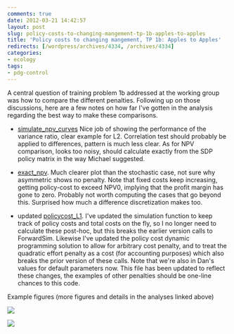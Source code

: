 ```yaml
---
comments: true
date: 2012-03-21 14:42:57
layout: post
slug: policy-costs-to-changing-mangement-tp-1b-apples-to-apples
title: 'Policy costs to changing mangement, TP 1b: Apples to Apples'
redirects: [/wordpress/archives/4334, /archives/4334]
categories:
- ecology
tags:
- pdg-control
---
```


A central question of training problem 1b addressed at the working group was how to compare the different penalties.  Following up on those discussions, here are a few notes on how far I've gotten in the analysis regarding the best way to make these comparisons.




	
  * [simulate_npv_curves](https://github.com/cboettig/pdg_control/blob/master/inst/examples/policycosts/simulate_npv_curves.md) Nice job of showing the performance of the variance ratio, clear example for L2.  Correlation test should probably be applied to differences, pattern is much less clear.  As for NPV comparison, looks too noisy, should calculate exactly from the SDP policy matrix in the way Michael suggested. 

	
  * [exact_npv](https://github.com/cboettig/pdg_control/blob/master/inst/examples/policycosts/exact_npv.md). Much clearer plot than the stochastic case, not sure why asymmetric shows no penalty. Note that fixed costs keep increasing, getting policy-cost to exceed NPV0, implying that the profit margin has gone to zero.  Probably not worth computing the cases that go beyond this.  Surprised how much a difference discretization makes too.

	
  * updated [policycost_L1](https://github.com/cboettig/pdg_control/blob/master/inst/examples/policycosts/policycost_L1.md). I've updated the simulation function to keep track of policy costs and total costs on the fly, so I no longer need to calculate these post-hoc, but this breaks the earlier version calls to ForwardSim. Likewise I've updated the policy cost dynamic programming solution to allow for arbitrary cost penalty, and to treat the quadratic effort penalty as a cost (for accounting purposes) which also breaks the prior version of these calls.  Note that we're also in Dan's values for default parameters now.  This file has been updated to reflect these changes, the examples of other penalties should be one-line chances to this code.



Example figures (more figures and details in the analyses linked above)

![]( http://farm8.staticflickr.com/7068/6983560431_053aa815b0_o.png )


![]( http://farm8.staticflickr.com/7061/6842399336_6eaaa99e3d_o.png )

